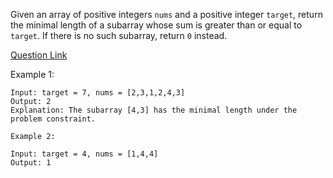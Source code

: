Given an array of positive integers `nums` and a positive integer `target`, return the minimal length of a subarray whose sum is greater than or equal to `target`. If there is no such subarray, return `0` instead.

[Question Link](https://leetcode.com/problems/minimum-size-subarray-sum/)

Example 1:

```
Input: target = 7, nums = [2,3,1,2,4,3]
Output: 2
Explanation: The subarray [4,3] has the minimal length under the problem constraint.

```

```
Example 2:

Input: target = 4, nums = [1,4,4]
Output: 1
```